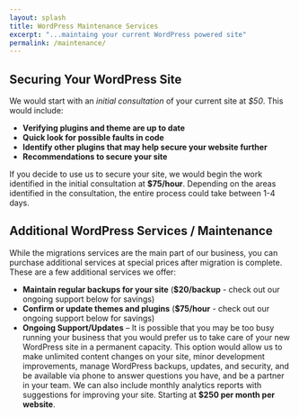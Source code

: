 ```yaml
---
layout: splash
title: WordPress Maintenance Services
excerpt: "...maintaing your current WordPress powered site"
permalink: /maintenance/
---
```


## Securing Your WordPress Site
We would start with an *initial consultation* of your current site at *$50*.  This would include:

  - **Verifying plugins and theme are up to date**
  - **Quick look for possible faults in code**
  - **Identify other plugins that may help secure your website further**
  - **Recommendations to secure your site**

If you decide to use us to secure your site, we would begin the work identified in the initial consultation at **$75/hour**.  Depending on the areas identified in the consultation, the entire process could take between 1-4 days.

<a name="additional"></a>
## Additional WordPress Services / Maintenance
While the migrations services are the main part of our business, you can purchase additional services at special prices after migration is complete. These are a few additional services we offer:

  - **Maintain regular backups for your site** (**$20/backup** - check out our ongoing support below for savings)
  - **Confirm or update themes and plugins** (**$75/hour** - check out our ongoing support below for savings)
<a name="ongoing"></a>
  - **Ongoing Support/Updates** – It is possible that you may be too busy running your business that you would prefer us to take care of your new WordPress site in a permanent capacity.  This option would allow us to make unlimited content changes on your site, minor development improvements, manage WordPress backups, updates, and security, and be available via phone to answer questions you have, and be a partner in your team.  We can also include monthly analytics reports with suggestions for improving your site.  Starting at **$250 per month per website**.
